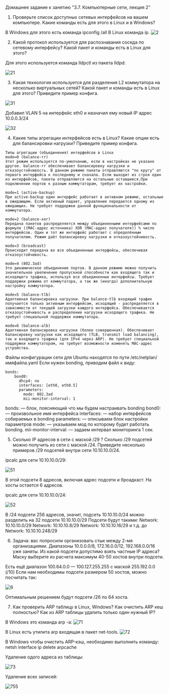 Домашнее задание к занятию "3.7. Компьютерные сети, лекция 2"

1. Проверьте список доступных сетевых интерфейсов на вашем компьютере. Какие команды есть для этого в Linux и в Windows?

В Windows для этого есть команда ipconfig /all
В Linux команда ip. 
![2](https://user-images.githubusercontent.com/94568542/149670893-9ba66198-c813-43a8-a38d-d60ec0a10b8e.jpg)

2. Какой протокол используется для распознавания соседа по сетевому интерфейсу? Какой пакет и команды есть в Linux для этого?

Для этого используется команда lldpctl из пакета lldpd:

![21](https://user-images.githubusercontent.com/94568542/149671623-6376bca1-7b52-4e47-8cce-47e275fe7479.jpg)


3. Какая технология используется для разделения L2 коммутатора на несколько виртуальных сетей? Какой пакет и команды есть в Linux для этого? Приведите пример конфига.

![31](https://user-images.githubusercontent.com/94568542/149671998-decf092f-e289-4f56-9637-c6c2b5df6e19.jpg)

Добавил VLAN 5 на интерфейс eth0 и назначил ему новый IP адрес 10.0.0.3/24

![32](https://user-images.githubusercontent.com/94568542/149672006-6a2bc323-aa74-42fa-ba32-6bed8c367af7.jpg)

4. Какие типы агрегации интерфейсов есть в Linux? Какие опции есть для балансировки нагрузки? Приведите пример конфига.
```
Типы агрегации (объединения) интерфейсов в Linux
mode=0 (balance-rr)
Этот режим используется по-умолчанию, если в настройках не указано другое. balance-rr обеспечивает балансировку нагрузки и отказоустойчивость. В данном режиме пакеты отправляются "по кругу" от первого интерфейса к последнему и сначала. Если выходит из строя один из интерфейсов, пакеты отправляются на остальные оставшиеся.При подключении портов к разным коммутаторам, требует их настройки.

mode=1 (active-backup)
При active-backup один интерфейс работает в активном режиме, остальные в ожидающем. Если активный падает, управление передается одному из ожидающих. Не требует поддержки данной функциональности от коммутатора.

mode=2 (balance-xor)
Передача пакетов распределяется между объединенными интерфейсами по формуле ((MAC-адрес источника) XOR (MAC-адрес получателя)) % число интерфейсов. Один и тот же интерфейс работает с определённым получателем. Режим даёт балансировку нагрузки и отказоустойчивость.

mode=3 (broadcast)
Происходит передача во все объединенные интерфейсы, обеспечивая отказоустойчивость.

mode=4 (802.3ad)
Это динамическое объединение портов. В данном режиме можно получить значительное увеличение пропускной способности как входящего так и исходящего трафика, используя все объединенные интерфейсы. Требует поддержки режима от коммутатора, а так же (иногда) дополнительную настройку коммутатора.

mode=5 (balance-tlb)
Адаптивная балансировка нагрузки. При balance-tlb входящий трафик получается только активным интерфейсом, исходящий - распределяется в зависимости от текущей загрузки каждого интерфейса. Обеспечивается отказоустойчивость и распределение нагрузки исходящего трафика. Не требует специальной поддержки коммутатора.

mode=6 (balance-alb)
Адаптивная балансировка нагрузки (более совершенная). Обеспечивает балансировку нагрузки как исходящего (TLB, transmit load balancing), так и входящего трафика (для IPv4 через ARP). Не требует специальной поддержки коммутатором, но требует возможности изменять MAC-адрес устройства.
```

Файлы конфигурации сети для Ubuntu находятся по пути /etc/netplan/имяфайла.yaml
Если нужен bonding, приводим файл к виду:
```
bonds:
    bond0:
      dhcp4: no
      interfaces: [eth0, eth0.5]
      parameters: 
        mode: 802.3ad
        mii-monitor-interval: 1
```
bonds: — блок, поясняющий что мы будем настраивать bonding
bond0: — произвольное имя интерфейса
interfaces: — набор интерфейсов собираемых в bonding
parameters: — описываем блок настройки параметров
mode: — указываем мод по которому будет работать bonding.
mii-monitor-interval: — задаем интервал мониторинга 1 сек.
        

5. Сколько IP адресов в сети с маской /29 ? Сколько /29 подсетей можно получить из сети с маской /24. Приведите несколько примеров /29 подсетей внутри сети 10.10.10.0/24.

ipcalc для сети 10.10.10.0/29:

![51](https://user-images.githubusercontent.com/94568542/149673150-a97fdb61-c5fc-484a-a55f-983f6b9f5c18.jpg)


В этой подсети 8 адресов, включая адрес подсети и броадкаст. На хосты остается 6 адресов.

ipcalc для сети 10.10.10.0/24:

![52](https://user-images.githubusercontent.com/94568542/149673220-f2370b2e-b9ff-4c48-96e6-2ac2c429940c.jpg)

В /24 подсети 256 адресов, значит, подсеть 10.10.10.0/24 можно разделить на 32 подсети 10.10.10.0/29
Подсети будут такими: 
Network: 10.10.10.0/29 Network: 10.10.10.8/29
Network: 10.10.10.16/29 и т.д. до Network: 10.10.10.248/29

6. Задача: вас попросили организовать стык между 2-мя организациями. Диапазоны 10.0.0.0/8, 172.16.0.0/12, 192.168.0.0/16 уже заняты. Из какой подсети допустимо взять частные IP адреса? Маску выберите из расчета максимум 40-50 хостов внутри подсети.

Есть ещё диапазон 100.64.0.0 — 100.127.255.255 с маской 255.192.0.0 (/10)
Если нам необходимы подсети размером 50 хостов, можно посчитать так:

![6](https://user-images.githubusercontent.com/94568542/149673483-e869cc75-b971-447a-9e97-125be234c1b6.jpg)

Оптимальным решением будут подсети /26 по 64 хоста.

7. Как проверить ARP таблицу в Linux, Windows? Как очистить ARP кеш полностью? Как из ARP таблицы удалить только один нужный IP?

В Windows это команда arp -a:
![71](https://user-images.githubusercontent.com/94568542/149673536-cd626797-a8f3-4b81-b1d1-17feca9b9808.jpg)

В Linux есть утилита arp входящая в пакет net-tools. 
![72](https://user-images.githubusercontent.com/94568542/149673622-3da389ac-78c2-4814-9de1-4825049f6bd8.jpg)


В Windows чтобы очистить ARP-кэш, необходимо выполнить команду: netsh interface ip delete arpcache

Удаление одого адреса из таблицы:

![73](https://user-images.githubusercontent.com/94568542/149673842-27189ec0-7513-437f-8850-dd260bd56a05.jpg)

Удаление всех записей:

![755](https://user-images.githubusercontent.com/94568542/149673921-33294da4-db82-4f96-8065-b554f0cbcac7.jpg)


